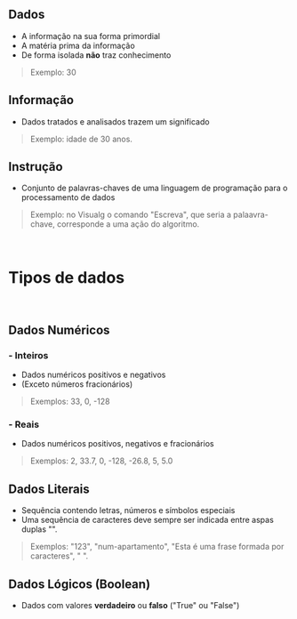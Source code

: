 ## Dados
- A informação na sua forma primordial
- A matéria prima da informação
- De forma isolada <b>não</b> traz conhecimento
> Exemplo: 30

## Informação
- Dados tratados e analisados trazem um significado
> Exemplo: idade de 30 anos.

## Instrução
- Conjunto de palavras-chaves de uma linguagem de programação para o processamento de dados
> Exemplo: no Visualg o comando "Escreva", que seria a palaavra-chave, corresponde a uma ação do algoritmo.
 
<br> 
 
# Tipos de dados
<br>

## Dados Numéricos

  ### - Inteiros
  - Dados numéricos positivos e negativos
  - (Exceto números fracionários)
  > Exemplos: 33, 0, -128

  ### - Reais
  - Dados numéricos positivos, negativos e fracionários
  > Exemplos: 2, 33.7, 0, -128, -26.8, 5, 5.0

## Dados Literais
- Sequência contendo letras, números e símbolos especiais
- Uma sequência de caracteres deve sempre ser indicada entre aspas duplas "".
> Exemplos: "123", "num-apartamento", "Esta é uma frase formada por caracteres", " ".

## Dados Lógicos (Boolean)
- Dados com valores <b>verdadeiro</b> ou <b>falso</b> ("True" ou "False")

